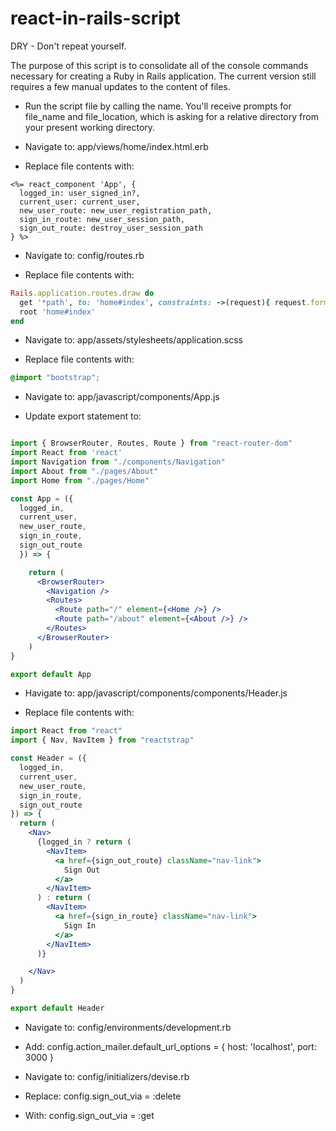 # react-in-rails-script
DRY - Don't repeat yourself.

The purpose of this script is to consolidate all of the console commands necessary for creating a Ruby in Rails application. The current version still requires a few manual updates to the content of files.

* Run the script file by calling the name. You'll receive prompts for file_name and file_location, which is asking for a relative directory from your present working directory.

* Navigate to:
app/views/home/index.html.erb

* Replace file contents with:
```erb
<%= react_component 'App', {
  logged_in: user_signed_in?,
  current_user: current_user,
  new_user_route: new_user_registration_path,
  sign_in_route: new_user_session_path,
  sign_out_route: destroy_user_session_path
} %>
```

* Navigate to:
config/routes.rb

* Replace file contents with:
```ruby
Rails.application.routes.draw do
  get '*path', to: 'home#index', constraints: ->(request){ request.format.html? }
  root 'home#index'
end
```

* Navigate to:
app/assets/stylesheets/application.scss

* Replace file contents with:
```scss
@import "bootstrap";
```

* Navigate to:
app/javascript/components/App.js

* Update export statement to:
```jsx

import { BrowserRouter, Routes, Route } from "react-router-dom"
import React from 'react'
import Navigation from "./components/Navigation"
import About from "./pages/About"
import Home from "./pages/Home"

const App = ({
  logged_in,
  current_user,
  new_user_route,
  sign_in_route,
  sign_out_route
  }) => {

    return (
      <BrowserRouter>
        <Navigation />
        <Routes>
          <Route path="/" element={<Home />} />
          <Route path="/about" element={<About />} />
        </Routes>
      </BrowserRouter>
    )
}

export default App
```

* Havigate to:
app/javascript/components/components/Header.js

* Replace file contents with:
```jsx
import React from "react"
import { Nav, NavItem } from "reactstrap"

const Header = ({
  logged_in,
  current_user,
  new_user_route,
  sign_in_route,
  sign_out_route
}) => {
  return (
    <Nav>
      {logged_in ? return (
        <NavItem>
          <a href={sign_out_route} className="nav-link">
            Sign Out
          </a>
        </NavItem>
      ) : return (
        <NavItem>
          <a href={sign_in_route} className="nav-link">
            Sign In
          </a>
        </NavItem>
      )}

    </Nav>
  )
}

export default Header
```

* Navigate to:
config/environments/development.rb

* Add:
config.action_mailer.default_url_options = { host: 'localhost', port: 3000 }

* Navigate to:
config/initializers/devise.rb

* Replace:
config.sign_out_via = :delete

* With:
config.sign_out_via = :get